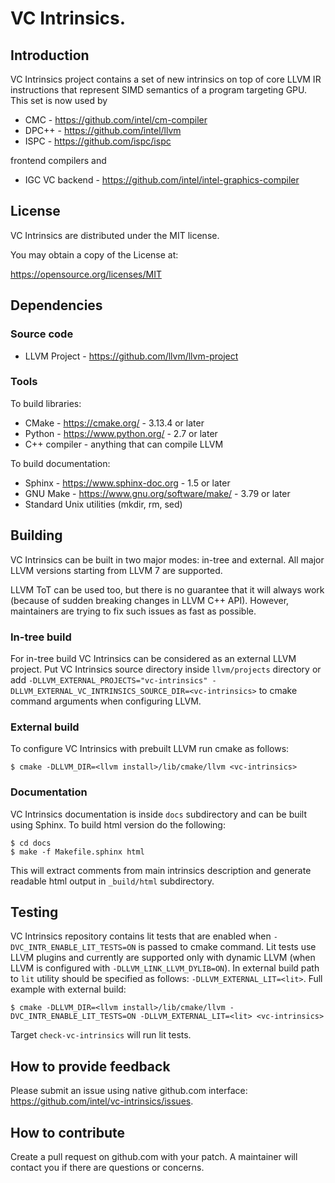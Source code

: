 # VC Intrinsics.

## Introduction

VC Intrinsics project contains a set of new intrinsics on top of core
LLVM IR instructions that represent SIMD semantics of a program
targeting GPU. This set is now used by

* CMC - https://github.com/intel/cm-compiler
* DPC++ - https://github.com/intel/llvm
* ISPC - https://github.com/ispc/ispc

frontend compilers and

* IGC VC backend - https://github.com/intel/intel-graphics-compiler

## License

VC Intrinsics are distributed under the MIT license.

You may obtain a copy of the License at:

https://opensource.org/licenses/MIT

## Dependencies

### Source code

* LLVM Project - https://github.com/llvm/llvm-project

### Tools

To build libraries:

* CMake - https://cmake.org/ - 3.13.4 or later
* Python - https://www.python.org/ - 2.7 or later
* C++ compiler - anything that can compile LLVM

To build documentation:

* Sphinx - https://www.sphinx-doc.org - 1.5 or later
* GNU Make - https://www.gnu.org/software/make/ - 3.79 or later
* Standard Unix utilities (mkdir, rm, sed)

## Building

VC Intrinsics can be built in two major modes: in-tree and
external. All major LLVM versions starting from LLVM 7 are supported.

LLVM ToT can be used too, but there is no guarantee that it will
always work (because of sudden breaking changes in LLVM C++
API). However, maintainers are trying to fix such issues as fast as
possible.

### In-tree build

For in-tree build VC Intrinsics can be considered as an external LLVM
project. Put VC Intrinsics source directory inside `llvm/projects`
directory or add `-DLLVM_EXTERNAL_PROJECTS="vc-intrinsics"
-DLLVM_EXTERNAL_VC_INTRINSICS_SOURCE_DIR=<vc-intrinsics>` to cmake
command arguments when configuring LLVM.

### External build

To configure VC Intrinsics with prebuilt LLVM run cmake as follows:

```shell
$ cmake -DLLVM_DIR=<llvm install>/lib/cmake/llvm <vc-intrinsics>
```

### Documentation

VC Intrinsics documentation is inside `docs` subdirectory and can be
built using Sphinx. To build html version do the following:

```shell
$ cd docs
$ make -f Makefile.sphinx html
```

This will extract comments from main intrinsics description and
generate readable html output in `_build/html` subdirectory.

## Testing

VC Intrinsics repository contains lit tests that are enabled when
`-DVC_INTR_ENABLE_LIT_TESTS=ON` is passed to cmake command. Lit tests
use LLVM plugins and currently are supported only with dynamic LLVM
(when LLVM is configured with `-DLLVM_LINK_LLVM_DYLIB=ON`). In
external build path to `lit` utility should be specified as follows:
`-DLLVM_EXTERNAL_LIT=<lit>`. Full example with external build:

```shell
$ cmake -DLLVM_DIR=<llvm install>/lib/cmake/llvm -DVC_INTR_ENABLE_LIT_TESTS=ON -DLLVM_EXTERNAL_LIT=<lit> <vc-intrinsics>
```

Target `check-vc-intrinsics` will run lit tests.

## How to provide feedback

Please submit an issue using native github.com interface:
https://github.com/intel/vc-intrinsics/issues.

## How to contribute

Create a pull request on github.com with your patch. A maintainer
will contact you if there are questions or concerns.
